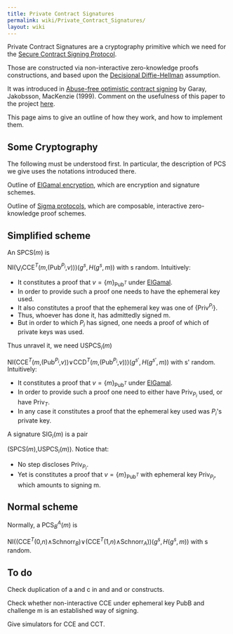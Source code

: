 ```yaml
---
title: Private Contract Signatures
permalink: wiki/Private_Contract_Signatures/
layout: wiki
---
```


Private Contract Signatures are a cryptography primitive which we need
for the [Secure Contract Signing
Protocol](/wiki/Secure_Contract_Signing_Protocol "wikilink").

Those are constructed via non-interactive zero-knowledge proofs
constructions, and based upon the [Decisional
Diffie-Hellman](http://en.wikipedia.org/wiki/Decisional_Diffie%E2%80%93Hellman_assumption)
assumption.

It was introduced in [Abuse-free optimistic contract
signing](http://citeseerx.ist.psu.edu/viewdoc/summary?doi=10.1.1.118.4142)
by Garay, Jakobsson, MacKenzie (1999). Comment on the usefulness of this
paper to the project [here](/wiki/GarayJakobssonMackenzie "wikilink").

This page aims to give an outline of how they work, and how to implement
them.

Some Cryptography
-----------------

The following must be understood first. In particular, the description
of PCS we give uses the notations introduced there.

Outline of [ElGamal encryption](/wiki/ElGamalSchnorr "wikilink"), which are
encryption and signature schemes.

Outline of [Sigma protocols](/wiki/Sigma_Protocols "wikilink"), which are
composable, interactive zero-knowledge proof schemes.

Simplified scheme
-----------------

An SPCS(*m*) is

NI(⋁<sub>*i*</sub>CCE<sup>*T*</sup>(*m*,(Pub<sup>*P*<sub>*i*</sub></sup>,*v*)))(*g*<sup>*s*</sup>, *H*(*g*<sup>*s*</sup>, *m*))
 with s random. Intuitively:

-   It constitutes a proof that *v* = {*m*}<sub>Pub<sup>*T*</sup></sub>
    under [ElGamal](/wiki/ElGamal "wikilink").
-   In order to provide such a proof one needs to have the ephemeral
    key used.
-   It also constitutes a proof that the ephemeral key was one of
    {Priv<sup>*P*<sub>*i*</sub></sup>}.
-   Thus, whoever has done it, has admittedly signed m.
-   But in order to which *P*<sub>*i*</sub> has signed, one needs a
    proof of which of private keys was used.

Thus unravel it, we need USPCS<sub>*i*</sub>(*m*)

NI(CCE<sup>*T*</sup>(*m*,(Pub<sup>*P*<sub>*i*</sub></sup>,*v*))∨CCD<sup>*T*</sup>(*m*,(Pub<sup>*P*<sub>*i*</sub></sup>,*v*)))(*g*<sup>*s*′</sup>, *H*(*g*<sup>*s*′</sup>, *m*))
 with s' random. Intuitively:

-   It constitutes a proof that *v* = {*m*}<sub>Pub<sup>*T*</sup></sub>
    under [ElGamal](/wiki/ElGamal "wikilink").
-   In order to provide such a proof one need to either have
    Priv<sub>*P*<sub>*i*</sub></sub> used, or have Priv<sub>*T*</sub>.
-   In any case it constitutes a proof that the ephemeral key used was
    *P*<sub>*i*</sub>'s private key.

A signature SIG<sub>*i*</sub>(*m*) is a pair

(SPCS(*m*),USPCS<sub>*i*</sub>(*m*)).
 Notice that:

-   No step discloses Priv<sub>*P*<sub>*i*</sub></sub>.
-   Yet is constitutes a proof that
    *v* = {*m*}<sub>Pub<sup>*T*</sup></sub> with ephemeral key
    Priv<sub>*P*<sub>*i*</sub></sub>, which amounts to signing m.

Normal scheme
-------------

Normally, a PCS<sub>*B*</sub><sup>*A*</sup>(*m*) is

NI((CCE<sup>*T*</sup>(0,*n*)∧Schnorr<sub>*B*</sub>)∨(CCE<sup>*T*</sup>(1,*n*)∧Schnorr<sub>*A*</sub>))(*g*<sup>*s*</sup>, *H*(*g*<sup>*s*</sup>, *m*))
 with s random.

To do
-----

Check duplication of a and c in and and or constructs.

Check whether non-interactive CCE under ephemeral key PubB and challenge
m is an established way of signing.

Give simulators for CCE and CCT.
